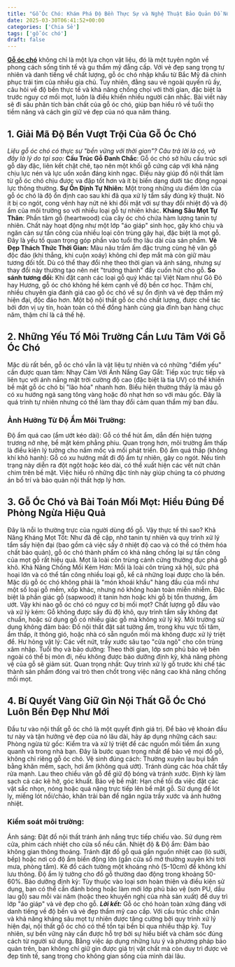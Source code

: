 ```yaml
---
title: "Gỗ Óc Chó: Khám Phá Độ Bền Thực Sự và Nghệ Thuật Bảo Quản Đồ Nội Thất Trường Tồn"
date: 2025-03-30T06:41:52+00:00
categories: ['Chia Sẻ']
tags: ['gỗ óc chó']
draft: false
---
```

**[Gỗ óc chó](https://romax.vn/chia-se/go-oc-cho-co-ben-khong/)** không chỉ là một lựa chọn vật liệu, đó là một tuyên ngôn về phong cách sống tinh tế và gu thẩm mỹ đẳng cấp. Với vẻ đẹp sang trọng tự nhiên và danh tiếng về chất lượng, gỗ óc chó nhập khẩu từ Bắc Mỹ đã chinh phục trái tim của nhiều gia chủ. Tuy nhiên, đằng sau vẻ ngoài quyến rũ ấy, câu hỏi về độ bền thực tế và khả năng chống chọi với thời gian, đặc biệt là trước nguy cơ mối mọt, luôn là điều khiến nhiều người cân nhắc. Bài viết này sẽ đi sâu phân tích bản chất của gỗ óc chó, giúp bạn hiểu rõ về tuổi thọ tiềm năng và cách gìn giữ vẻ đẹp của nó qua năm tháng.

## 1. Giải Mã Độ Bền Vượt Trội Của Gỗ Óc Chó

*Liệu gỗ óc chó có thực sự "bền vững với thời gian"? Câu trả lời là có, và đây là lý do tại sao:*
**Cấu Trúc Gỗ Đanh Chắc**: Gỗ óc chó sở hữu cấu trúc sợi gỗ dày đặc, liên kết chặt chẽ, tạo nên một khối gỗ cứng cáp với khả năng chịu lực nén và lực uốn xoắn đáng kinh ngạc. Điều này giúp đồ nội thất làm từ gỗ óc chó chịu được va đập tốt hơn và ít bị biến dạng dưới tác động ngoại lực thông thường.
**Sự Ổn Định Tự Nhiên:** Một trong những ưu điểm lớn của gỗ óc chó là độ ổn định cao sau khi đã qua xử lý tẩm sấy đúng kỹ thuật. Nó ít bị co ngót, cong vênh hay nứt nẻ khi đối mặt với sự thay đổi nhiệt độ và độ ẩm của môi trường so với nhiều loại gỗ tự nhiên khác.
**Kháng Sâu Mọt Tự Thân**: Phần tâm gỗ (heartwood) của cây óc chó chứa hàm lượng tanin tự nhiên. Chất này hoạt động như một lớp "áo giáp" sinh học, gây khó chịu và ngăn cản sự tấn công của nhiều loại côn trùng gây hại, đặc biệt là mọt gỗ. Đây là yếu tố quan trọng góp phần vào tuổi thọ lâu dài của sản phẩm.
**Vẻ Đẹp Thách Thức Thời Gian:** Màu nâu trầm ấm đặc trưng cùng hệ vân gỗ độc đáo (khi thẳng, khi cuộn xoáy) không chỉ đẹp mắt mà còn giữ màu tương đối tốt. Dù có thể thay đổi nhẹ theo thời gian và ánh sáng, nhưng sự thay đổi này thường tạo nên nét "trưởng thành" đầy cuốn hút cho gỗ.
**So sánh tương đối:** Khi đặt cạnh các loại gỗ quý khác tại Việt Nam như Gõ Đỏ hay Hương, gỗ óc chó không hề kém cạnh về độ bền cơ học. Thậm chí, nhiều chuyên gia đánh giá cao gỗ óc chó về sự ổn định và vẻ đẹp thẩm mỹ hiện đại, độc đáo hơn. Một bộ nội thất gỗ óc chó chất lượng, được chế tác bởi đơn vị uy tín, hoàn toàn có thể đồng hành cùng gia đình bạn hàng chục năm, thậm chí là cả thế hệ.

## 2. Những Yếu Tố Môi Trường Cần Lưu Tâm Với Gỗ Óc Chó

Mặc dù rất bền, gỗ óc chó vẫn là vật liệu tự nhiên và có những "điểm yếu" cần được quan tâm:
Nhạy Cảm Với Ánh Nắng Gay Gắt: Tiếp xúc trực tiếp và liên tục với ánh nắng mặt trời cường độ cao (đặc biệt là tia UV) có thể khiến bề mặt gỗ óc chó bị "lão hóa" nhanh hơn. Biểu hiện thường thấy là màu gỗ có xu hướng ngả sang tông vàng hoặc đỏ nhạt hơn so với màu gốc. Đây là quá trình tự nhiên nhưng có thể làm thay đổi cảm quan thẩm mỹ ban đầu.

### Ảnh Hưởng Từ Độ Ẩm Môi Trường:

Độ ẩm quá cao (ẩm ướt kéo dài): Gỗ có thể hút ẩm, dẫn đến hiện tượng trương nở nhẹ, bề mặt kém phẳng phiu. Quan trọng hơn, môi trường ẩm thấp là điều kiện lý tưởng cho nấm mốc và mối phát triển.
Độ ẩm quá thấp (không khí khô hanh): Gỗ có xu hướng mất đi độ ẩm tự nhiên, gây co ngót. Nếu tình trạng này diễn ra đột ngột hoặc kéo dài, có thể xuất hiện các vết nứt chân chim trên bề mặt.
Việc hiểu rõ những đặc tính này giúp chúng ta có phương án bố trí và bảo quản nội thất hợp lý hơn.

## 3. Gỗ Óc Chó và Bài Toán Mối Mọt: Hiểu Đúng Để Phòng Ngừa Hiệu Quả

Đây là nỗi lo thường trực của người dùng đồ gỗ. Vậy thực tế thì sao?
Khả Năng Kháng Mọt Tốt: Như đã đề cập, nhờ tanin tự nhiên và quy trình xử lý tẩm sấy hiện đại (bao gồm cả việc sấy ở nhiệt độ cao và có thể có thêm hóa chất bảo quản), gỗ óc chó thành phẩm có khả năng chống lại sự tấn công của mọt gỗ rất hiệu quả. Mọt là loài côn trùng cánh cứng thường đục phá gỗ khô.
Khả Năng Chống Mối Kém Hơn: Mối là loài côn trùng xã hội, sức phá hoại lớn và có thể tấn công nhiều loại gỗ, kể cả những loại được cho là bền. Mặc dù gỗ óc chó không phải là "món khoái khẩu" hàng đầu của mối như một số loại gỗ mềm, xốp khác, nhưng nó không hoàn toàn miễn nhiễm. Đặc biệt là phần giác gỗ (sapwood) ít tanin hơn hoặc khi gỗ bị tổn thương, ẩm ướt.
Vậy khi nào gỗ óc chó có nguy cơ bị mối mọt?
Chất lượng gỗ đầu vào và xử lý kém: Gỗ không được sấy đủ độ khô, quy trình tẩm sấy không đạt chuẩn, hoặc sử dụng gỗ có nhiều giác gỗ mà không xử lý kỹ.
Môi trường sử dụng không đảm bảo: Đồ nội thất đặt sát tường ẩm, trong khu vực tối tăm, ẩm thấp, ít thông gió, hoặc nhà có sẵn nguồn mối mà không được xử lý triệt để.
Hư hỏng vật lý: Các vết nứt, trầy xước sâu tạo "cửa ngõ" cho côn trùng xâm nhập.
Tuổi thọ và bảo dưỡng: Theo thời gian, lớp sơn phủ bảo vệ bên ngoài có thể bị mòn đi, nếu không được bảo dưỡng định kỳ, khả năng phòng vệ của gỗ sẽ giảm sút.
Quan trọng nhất: Quy trình xử lý gỗ trước khi chế tác thành sản phẩm đóng vai trò then chốt trong việc nâng cao khả năng chống mối mọt.

## 4. Bí Quyết Vàng Giữ Gìn Nội Thất Gỗ Óc Chó Luôn Bền Đẹp Như Mới

Đầu tư vào nội thất gỗ óc chó là một quyết định giá trị. Để bảo vệ khoản đầu tư này và tận hưởng vẻ đẹp của nó lâu dài, hãy áp dụng những cách sau:
Phòng ngừa từ gốc: Kiểm tra và xử lý triệt để các nguồn mối tiềm ẩn xung quanh và trong nhà bạn. Đây là bước quan trọng nhất để bảo vệ mọi đồ gỗ, không chỉ riêng gỗ óc chó.
Vệ sinh đúng cách: Thường xuyên lau bụi bẩn bằng khăn mềm, sạch, hơi ẩm (không quá ướt). Tránh dùng các hóa chất tẩy rửa mạnh. Lau theo chiều vân gỗ để giữ độ bóng và tránh xước. Định kỳ làm sạch cả các kẽ hở, góc khuất.
Bảo vệ bề mặt: Hạn chế tối đa việc đặt các vật sắc nhọn, nóng hoặc quá nặng trực tiếp lên bề mặt gỗ. Sử dụng đế lót ly, miếng lót nồi/chảo, khăn trải bàn để ngăn ngừa trầy xước và ảnh hưởng nhiệt.

### Kiểm soát môi trường:

Ánh sáng: Đặt đồ nội thất tránh ánh nắng trực tiếp chiếu vào. Sử dụng rèm cửa, phim cách nhiệt cho cửa sổ nếu cần.
Nhiệt độ & Độ ẩm: Đảm bảo không gian thông thoáng. Tránh đặt đồ gỗ quá gần nguồn nhiệt cao (lò sưởi, bếp) hoặc nơi có độ ẩm biến động lớn (gần cửa sổ mở thường xuyên khi trời mưa, phòng tắm). Kê đồ cách tường một khoảng nhỏ (5-10cm) để không khí lưu thông. Độ ẩm lý tưởng cho đồ gỗ thường dao động trong khoảng 50-60%.
Bảo dưỡng định kỳ: Tùy thuộc vào loại sơn hoàn thiện và điều kiện sử dụng, bạn có thể cần đánh bóng hoặc làm mới lớp phủ bảo vệ (sơn PU, dầu lau gỗ) sau mỗi vài năm (hoặc theo khuyến nghị của nhà sản xuất) để duy trì lớp "áo giáp" và vẻ đẹp cho gỗ.
***Lời kết:***
Gỗ óc chó hoàn toàn xứng đáng với danh tiếng về độ bền và vẻ đẹp thẩm mỹ cao cấp. Với cấu trúc chắc chắn và khả năng kháng sâu mọt tự nhiên được tăng cường bởi quy trình xử lý hiện đại, nội thất gỗ óc chó có thể tồn tại bền bỉ qua nhiều thập kỷ. Tuy nhiên, sự bền vững này cần được hỗ trợ bởi sự hiểu biết và chăm sóc đúng cách từ người sử dụng. Bằng việc áp dụng những lưu ý và phương pháp bảo quản trên, bạn không chỉ giữ gìn được giá trị vật chất mà còn duy trì được vẻ đẹp tinh tế, sang trọng cho không gian sống của mình dài lâu.